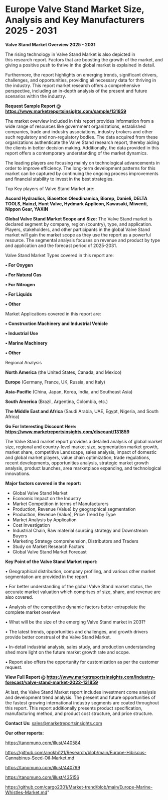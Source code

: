 # Europe Valve Stand Market Size, Analysis and Key Manufacturers 2025 - 2031

<Strong> Valve Stand Market Overview 2025 - 2031</strong>

The rising technology in Valve Stand Market is also depicted in this research report. Factors that are boosting the growth of the market, and giving a positive push to thrive in the global market is explained in detail.

Furthermore, the report highlights on emerging trends, significant drivers, challenges, and opportunities, providing all necessary data for thriving in the industry. This report market research offers a comprehensive perspective, including an in-depth analysis of the present and future scenarios within the industry.

<strong>Request Sample Report @ <a href=https://www.marketreportsinsights.com/sample/131859>https://www.marketreportsinsights.com/sample/131859</a></strong>

The market overview included in this report provides information from a wide range of resources like government organizations, established companies, trade and industry associations, industry brokers and other such regulatory and non-regulatory bodies. The data acquired from these organizations authenticate the Valve Stand research report, thereby aiding the clients in better decision making. Additionally, the data provided in this report offers a contemporary understanding of the market dynamics.

The leading players are focusing mainly on technological advancements in order to improve efficiency. The long-term development patterns for this market can be captured by continuing the ongoing process improvements and financial stability to invest in the best strategies.

Top Key players of Valve Stand Market are:

<strong>Accord Hydraulics, Biasetton Oleodinamica, Biorep, Danieli, DELTA TOOLS, Hainzl, Hunt Valve, Hydmark Applicon, Kawasaki, Miwenti, Nippon Gear, YAXIN</strong>

<strong><b>Global Valve Stand Market Scope and Size:</b></strong>
The Valve Stand market is declared segment by company, region (country), type, and application. Players, stakeholders, and other participants in the global Valve Stand market will gain the market scope as they use the report as a powerful resource. The segmental analysis focuses on revenue and product by type and application and the forecast period of 2025-2031.

Valve Stand Market Types covered in this report are:

<strong>• For Oxygen

• For Natural Gas

• For Nitrogen

• For Liquids

• Other</strong>

Market Applications covered in this report are:

<strong>• Construction Machinery and Industrial Vehicle

• Industrial Use

• Marine Machinery

• Other</strong> 

Regional Analysis

<strong>North America</strong> (the United States, Canada, and Mexico)

<strong>Europe</strong> (Germany, France, UK, Russia, and Italy)

<strong>Asia-Pacific</strong> (China, Japan, Korea, India, and Southeast Asia)

<strong>South America</strong> (Brazil, Argentina, Colombia, etc.)

<strong>The Middle East and Africa</strong> (Saudi Arabia, UAE, Egypt, Nigeria, and South Africa)

<strong>Go For Interesting Discount Here: <a href=https://www.marketreportsinsights.com/discount/131859>https://www.marketreportsinsights.com/discount/131859</a></strong>

The Valve Stand market report provides a detailed analysis of global market size, regional and country-level market size, segmentation market growth, market share, competitive Landscape, sales analysis, impact of domestic and global market players, value chain optimization, trade regulations, recent developments, opportunities analysis, strategic market growth analysis, product launches, area marketplace expanding, and technological innovations.

<strong><b>Major factors covered in the report:</b></strong>
<ul>
  <li>Global Valve Stand Market </li>
  <li>Economic Impact on the Industry</li>
  <li>Market Competition in terms of Manufacturers</li>
  <li>Production, Revenue (Value) by geographical segmentation</li>
  <li>Production, Revenue (Value), Price Trend by Type</li>
  <li>Market Analysis by Application</li>
  <li>Cost Investigation</li>
  <li>Industrial Chain, Raw material sourcing strategy and Downstream Buyers</li>
  <li>Marketing Strategy comprehension, Distributors and Traders</li>
  <li>Study on Market Research Factors</li>
  <li>Global Valve Stand Market Forecast</li>
</ul>

<strong><b>Key Point of the Valve Stand Market report:</b></strong>

• Geographical distribution, company profiling, and various other market segmentation are provided in the report.

• For better understanding of the global Valve Stand market status, the accurate market valuation which comprises of size, share, and revenue are also covered.

• Analysis of the competitive dynamic factors better extrapolate the complete market overview

• What will be the size of the emerging Valve Stand market in 2031?

• The latest trends, opportunities and challenges, and growth drivers provide better construal of the Valve Stand Market.

• In-detail industrial analysis, sales study, and production understanding shed more light on the future market growth rate and scope.

• Report also offers the opportunity for customization as per the customer request.

<strong><b>View Full Report @ <a href=https://www.marketreportsinsights.com/industry-forecast/valve-stand-market-2022-131859>https://www.marketreportsinsights.com/industry-forecast/valve-stand-market-2022-131859</a></b></strong>


At last, the Valve Stand Market report includes investment come analysis and development trend analysis. The present and future opportunities of the fastest growing international industry segments are coated throughout this report. This report additionally presents product specification, manufacturing method, and product cost structure, and price structure.

<strong>Contact Us:</strong>
sales@marketreportsinsights.com

<strong>Our other reports:</strong>

<a href=https://tanomuno.com/illust/440584>https://tanomuno.com/illust/440584</a>

<a href=https://github.com/anokhi121/Research/blob/main/Europe-Hibiscus-Cannabinus-Seed-Oil-Market.md>https://github.com/anokhi121/Research/blob/main/Europe-Hibiscus-Cannabinus-Seed-Oil-Market.md</a>

<a href=https://tanomuno.com/illust/440799>https://tanomuno.com/illust/440799</a>

<a href=https://tanomuno.com/illust/435156>https://tanomuno.com/illust/435156</a>

<a href=https://github.com/cargo2301/Market-trend/blob/main/Europe-Marine-Whistles-Market.md>https://github.com/cargo2301/Market-trend/blob/main/Europe-Marine-Whistles-Market.md</a>"
